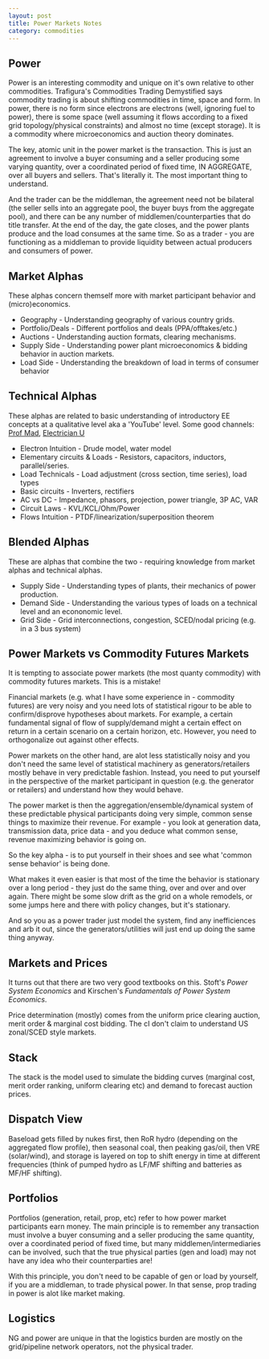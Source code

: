 ```yaml
---
layout: post
title: Power Markets Notes
category: commodities
---
```


## Power

Power is an interesting commodity and unique on it's own relative to other commodities. Trafigura's Commodities Trading Demystified says commodity trading is about shifting commodities in time, space and form. In power, there is no form since electrons are electrons (well, ignoring fuel to power), there is some space (well assuming it flows according to a fixed grid topology/physical constraints) and almost no time (except storage). It is a commodity where microeconomics and auction theory dominates. 

The key, atomic unit in the power market is the transaction. This is just an agreement to involve a buyer consuming and a seller producing some varying quantity, over a coordinated period of fixed time, IN AGGREGATE, over all buyers and sellers. That's literally it. The most important thing to understand.

And the trader can be the middleman, the agreement need not be bilateral (the seller sells into an aggregate pool, the buyer buys from the aggregate pool), and there can be any number of middlemen/counterparties that do title transfer. At the end of the day, the gate closes, and the power plants produce and the load consumes at the same time. So as a trader - you are functioning as a middleman to provide liquidity between actual producers and consumers of power.


## Market Alphas

These alphas concern themself more with market participant behavior and (micro)economics. 

* Geography - Understanding geography of various country grids.
* Portfolio/Deals - Different portfolios and deals (PPA/offtakes/etc.) 
* Auctions - Understanding auction formats, clearing mechanisms.
* Supply Side - Understanding power plant microeconomics & bidding behavior in auction markets.
* Load Side  - Understanding the breakdown of load in terms of consumer behavior

## Technical Alphas

These alphas are related to basic understanding of introductory EE concepts at a qualitative level aka a 'YouTube' level. Some good channels: [Prof Mad](https://www.youtube.com/@Profmad), [Electrician U](https://www.youtube.com/watch?v=GCiVNAwErnQ)

* Electron Intuition - Drude model, water model
* Elementary circuits & Loads - Resistors, capacitors, inductors, parallel/series. 
* Load Technicals - Load adjustment (cross section, time series), load types
* Basic circuits - Inverters, rectifiers
* AC vs DC - Impedance, phasors, projection, power triangle, 3P AC, VAR
* Circuit Laws - KVL/KCL/Ohm/Power
* Flows Intuition - PTDF/linearization/superposition theorem

## Blended Alphas

These are alphas that combine the two - requiring knowledge from market alphas and technical alphas.

* Supply Side - Understanding types of plants, their mechanics of power production.
* Demand Side - Understanding the various types of loads on a technical level and an econonomic level.
* Grid Side - Grid interconnections, congestion, SCED/nodal pricing (e.g. in a 3 bus system)

## Power Markets vs Commodity Futures Markets

It is tempting to associate power markets (the most quanty commodity) with commodity futures markets. This is a mistake! 

Financial markets (e.g. what I have some experience in - commodity futures) are very noisy and you need lots of statistical rigour to be able to confirm/disprove hypotheses about markets. For example, a certain fundamental signal of flow of supply/demand might a certain effect on return in a certain scenario on a certain horizon, etc. However, you need to orthogonalize out against other effects.

Power markets on the other hand, are alot less statistically noisy and you don't need the same level of statistical machinery as generators/retailers mostly behave in very predictable fashion. Instead, you need to put yourself in the perspective of the market participant in question (e.g. the generator or retailers) and understand how they would behave.

The power market is then the aggregation/ensemble/dynamical system of these predictable physical participants doing very simple, common sense things to maximize their revenue. For example - you look at generation data, transmission data, price data - and you deduce what common sense, revenue maximizing behavior is going on.

So the key alpha - is to put yourself in their shoes and see what 'common sense behavior' is being done.

What makes it even easier is that most of the time the behavior is stationary over a long period - they just do the same thing, over and over and over again. There might be some slow drift as the grid on a whole remodels, or some jumps here and there with policy changes, but it's stationary.

And so you as a power trader just model the system, find any inefficiences and arb it out, since the generators/utilities will just end up doing the same thing anyway.

## Markets and Prices

It turns out that there are two very good textbooks on this. Stoft's *Power System Economics* and Kirschen's *Fundamentals of Power System Economics*.

Price determination (mostly) comes from the uniform price clearing auction, merit order & marginal cost bidding. The cI don't claim to understand US zonal/SCED style markets.



## Stack

The stack is the model used to simulate the bidding curves (marginal cost, merit order ranking, uniform clearing etc) and demand to forecast auction prices. 

## Dispatch View

Baseload gets filled by nukes first, then RoR hydro (depending on the aggregated flow profile), then seasonal coal, then peaking gas/oil, then VRE (solar/wind), and storage is layered on top to shift energy in time at different frequencies (think of pumped hydro as LF/MF shifting and batteries as MF/HF shifting).

## Portfolios

Portfolios (generation, retail, prop, etc) refer to how power market participants earn money. The main principle is to remember any transaction must involve a buyer consuming and a seller producing the same quantity, over a coordinated period of fixed time, but many middlemen/intermediaries can be involved, such that the true physical parties (gen and load) may not have any idea who their counterparties are!

With this principle, you don't need to be capable of gen or load by yourself, if you are a middleman, to trade physical power. In that sense, prop trading in power is alot like market making.

## Logistics

NG and power are unique in that the logistics burden are mostly on the grid/pipeline network operators, not the physical trader.